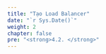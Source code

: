 ```yaml
---
title: "Tạo Load Balancer"
date: "`r Sys.Date()`"
weight: 2
chapter: false
pre: "<strong>4.2. </strong>"
---
```

